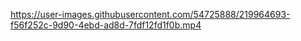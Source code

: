 


https://user-images.githubusercontent.com/54725888/219964693-f56f252c-9d90-4ebd-ad8d-7fdf12fd1f0b.mp4

